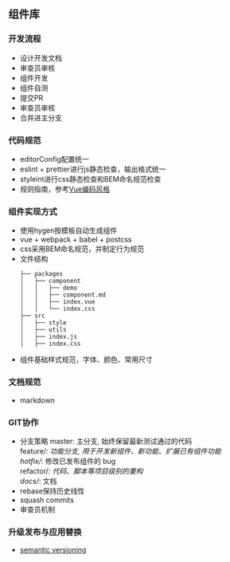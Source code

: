 ## 组件库

### 开发流程
* 设计开发文档
* 审查员审核
* 组件开发
* 组件自测
* 提交PR
* 审查员审核
* 合并进主分支

### 代码规范
* editorConfig配置统一
* eslint + prettier进行js静态检查，输出格式统一
* styleint进行css静态检查和BEM命名规范检查
* 规则指南，参考[Vue编码风格](https://cn.vuejs.org/v2/style-guide/index.html)

### 组件实现方式
* 使用hygen按模板自动生成组件
* vue + webpack + babel + postcss
* css采用BEM命名规范，并制定行为规范
* 文件结构
  ```shell
  ├── packages
  │   ├── component
  │   │   ├── demo
  │   │   ├── component.md
  │   │   ├── index.vue
  │   │   └── index.css
  ├── src
  │   ├── style
  │   ├── utils
  │   ├── index.js
  │   ├── index.css
  ```
* 组件基础样式规范，字体、颜色、常用尺寸

### 文档规范
* markdown

### GIT协作
* 分支策略
  master: 主分支, 始终保留最新测试通过的代码 <br />
  feature/*: 功能分支, 用于开发新组件、新功能、扩展已有组件功能<br />
  hotfix/*: 修改已发布组件的 bug<br />
  refactor/*: 代码、脚本等项目级别的重构<br />
  docs/*: 文档
* rebase保持历史线性
* squash commits
* 审查员机制

### 升级发布与应用替换
* [semantic versioning](https://semver.org/)